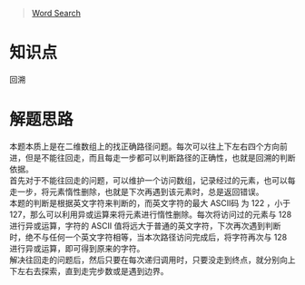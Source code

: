 > [Word Search](https://leetcode.com/problems/word-search/description/)

# 知识点
回溯

# 解题思路
本题本质上是在二维数组上的找正确路径问题。每次可以往上下左右四个方向前进，但是不能往回走，而且每走一步都可以判断路径的正确性，也就是回溯的判断依据。  
首先对于不能往回走的问题，可以维护一个访问数组，记录经过的元素，也可以每走一步，将元素惰性删除，也就是下次再遇到该元素时，总是返回错误。  
本题的判断是根据英文字符来判断的，而英文字符的最大 ASCII码 为 122 ，小于127，那么可以利用异或运算来将元素进行惰性删除。每次将访问过的元素与 128 进行异或运算，字符的 ASCII 值将远大于普通的英文字符，下次再次遇到判断时，绝不与任何一个英文字符相等，当本次路径访问完成后，将字符再次与 128 进行异或运算，即可得到原来的字符。  
解决往回走的问题后，然后只要在每次递归调用时，只要没走到终点，就分别向上下左右去探索，直到走完步数或是遇到边界。